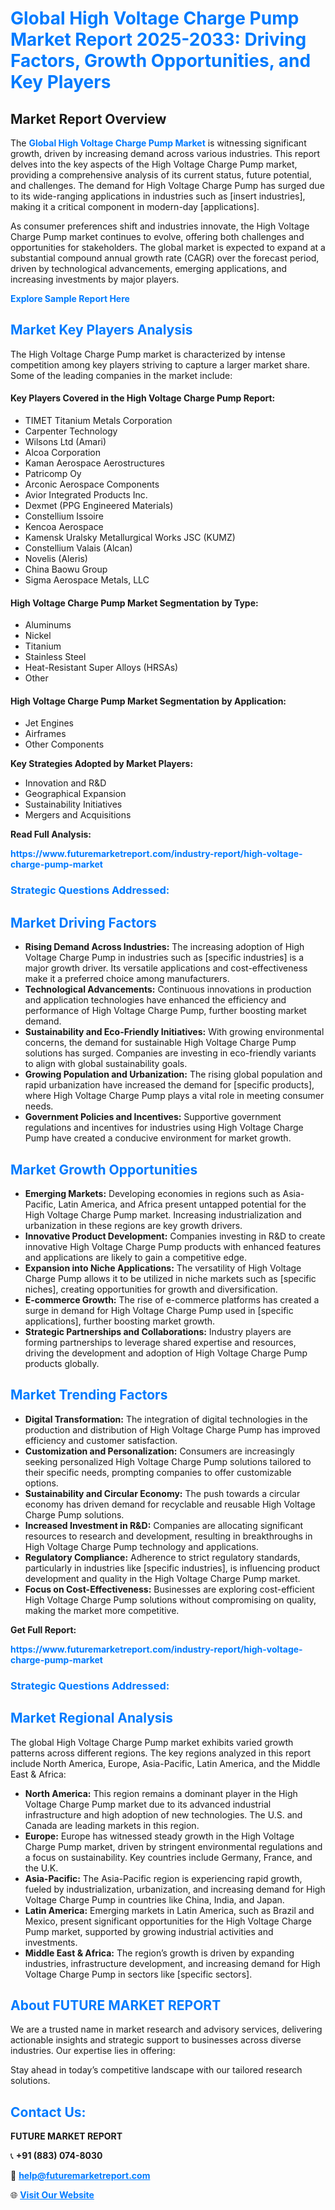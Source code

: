<h1 style="color: #007BFF;">Global High Voltage Charge Pump Market Report 2025-2033: Driving Factors, Growth Opportunities, and Key Players</h1>

<section id="overview">
<h2>Market Report Overview</h2>
<p>The <a href="https://www.futuremarketreport.com/industry-report/high-voltage-charge-pump-market" style="color: #007BFF; text-decoration: none;"><strong>Global High Voltage Charge Pump Market</strong></a> is witnessing significant growth, driven by increasing demand across various industries. This report delves into the key aspects of the High Voltage Charge Pump market, providing a comprehensive analysis of its current status, future potential, and challenges. The demand for High Voltage Charge Pump has surged due to its wide-ranging applications in industries such as [insert industries], making it a critical component in modern-day [applications].</p>
<p>As consumer preferences shift and industries innovate, the High Voltage Charge Pump market continues to evolve, offering both challenges and opportunities for stakeholders. The global market is expected to expand at a substantial compound annual growth rate (CAGR) over the forecast period, driven by technological advancements, emerging applications, and increasing investments by major players.</p>
</section>

<section id="overview">
<p><a href="https://www.futuremarketreport.com/request-sample/reportId=34938" style="color: #007BFF; text-decoration: none;"><strong>Explore Sample Report Here</strong></a></p>
</section>

<section id="key-players">
<h2 style="color: #007BFF;">Market Key Players Analysis</h2>
<p>The High Voltage Charge Pump market is characterized by intense competition among key players striving to capture a larger market share. Some of the leading companies in the market include:</p>
<h4>Key Players Covered in the High Voltage Charge Pump Report:</h4>
<ul><li>TIMET Titanium Metals Corporation</li><li>Carpenter Technology</li><li>Wilsons Ltd (Amari)</li><li>Alcoa Corporation</li><li>Kaman Aerospace Aerostructures</li><li>Patricomp Oy</li><li>Arconic Aerospace Components</li><li>Avior Integrated Products Inc.</li><li>Dexmet (PPG Engineered Materials)</li><li>Constellium Issoire</li><li>Kencoa Aerospace</li><li>Kamensk Uralsky Metallurgical Works JSC (KUMZ)</li><li>Constellium Valais (Alcan)</li><li>Novelis (Aleris)</li><li>China Baowu Group</li><li>Sigma Aerospace Metals, LLC</li></ul>
<h4>High Voltage Charge Pump Market Segmentation by Type:</h4>
<ul><li>Aluminums</li><li>Nickel</li><li>Titanium</li><li>Stainless Steel</li><li>Heat-Resistant Super Alloys (HRSAs)</li><li>Other</li></ul>

<h4>High Voltage Charge Pump Market Segmentation by Application:</h4>
<ul><li>Jet Engines</li><li>Airframes</li><li>Other Components</li></ul>
<p><strong>Key Strategies Adopted by Market Players:</strong></p>
<ul>
<li>Innovation and R&D</li>
<li>Geographical Expansion</li>
<li>Sustainability Initiatives</li>
<li>Mergers and Acquisitions</li>
</ul>
</section>

<section>
<p><strong>Read Full Analysis: </strong></p><a href="https://www.futuremarketreport.com/industry-report/high-voltage-charge-pump-market" style="color: #007BFF; text-decoration: none;"><strong>https://www.futuremarketreport.com/industry-report/high-voltage-charge-pump-market</strong></a>
<h3 style="color: #007BFF;">Strategic Questions Addressed:</h3>
</section>

<section id="driving-factors">
<h2 style="color: #007BFF;">Market Driving Factors</h2>
<ul>
<li><strong>Rising Demand Across Industries:</strong> The increasing adoption of High Voltage Charge Pump in industries such as [specific industries] is a major growth driver. Its versatile applications and cost-effectiveness make it a preferred choice among manufacturers.</li>
<li><strong>Technological Advancements:</strong> Continuous innovations in production and application technologies have enhanced the efficiency and performance of High Voltage Charge Pump, further boosting market demand.</li>
<li><strong>Sustainability and Eco-Friendly Initiatives:</strong> With growing environmental concerns, the demand for sustainable High Voltage Charge Pump solutions has surged. Companies are investing in eco-friendly variants to align with global sustainability goals.</li>
<li><strong>Growing Population and Urbanization:</strong> The rising global population and rapid urbanization have increased the demand for [specific products], where High Voltage Charge Pump plays a vital role in meeting consumer needs.</li>
<li><strong>Government Policies and Incentives:</strong> Supportive government regulations and incentives for industries using High Voltage Charge Pump have created a conducive environment for market growth.</li>
</ul>
</section>

<section id="growth-opportunities">
<h2 style="color: #007BFF;">Market Growth Opportunities</h2>
<ul>
<li><strong>Emerging Markets:</strong> Developing economies in regions such as Asia-Pacific, Latin America, and Africa present untapped potential for the High Voltage Charge Pump market. Increasing industrialization and urbanization in these regions are key growth drivers.</li>
<li><strong>Innovative Product Development:</strong> Companies investing in R&D to create innovative High Voltage Charge Pump products with enhanced features and applications are likely to gain a competitive edge.</li>
<li><strong>Expansion into Niche Applications:</strong> The versatility of High Voltage Charge Pump allows it to be utilized in niche markets such as [specific niches], creating opportunities for growth and diversification.</li>
<li><strong>E-commerce Growth:</strong> The rise of e-commerce platforms has created a surge in demand for High Voltage Charge Pump used in [specific applications], further boosting market growth.</li>
<li><strong>Strategic Partnerships and Collaborations:</strong> Industry players are forming partnerships to leverage shared expertise and resources, driving the development and adoption of High Voltage Charge Pump products globally.</li>
</ul>
</section>

<section id="trending-factors">
<h2 style="color: #007BFF;">Market Trending Factors</h2>
<ul>
<li><strong>Digital Transformation:</strong> The integration of digital technologies in the production and distribution of High Voltage Charge Pump has improved efficiency and customer satisfaction.</li>
<li><strong>Customization and Personalization:</strong> Consumers are increasingly seeking personalized High Voltage Charge Pump solutions tailored to their specific needs, prompting companies to offer customizable options.</li>
<li><strong>Sustainability and Circular Economy:</strong> The push towards a circular economy has driven demand for recyclable and reusable High Voltage Charge Pump solutions.</li>
<li><strong>Increased Investment in R&D:</strong> Companies are allocating significant resources to research and development, resulting in breakthroughs in High Voltage Charge Pump technology and applications.</li>
<li><strong>Regulatory Compliance:</strong> Adherence to strict regulatory standards, particularly in industries like [specific industries], is influencing product development and quality in the High Voltage Charge Pump market.</li>
<li><strong>Focus on Cost-Effectiveness:</strong> Businesses are exploring cost-efficient High Voltage Charge Pump solutions without compromising on quality, making the market more competitive.</li>
</ul>
</section>

<section>
<p><strong>Get Full Report: </strong></p><a href="https://www.futuremarketreport.com/industry-report/high-voltage-charge-pump-market" style="color: #007BFF; text-decoration: none;"><strong>https://www.futuremarketreport.com/industry-report/high-voltage-charge-pump-market</strong></a>
<h3 style="color: #007BFF;">Strategic Questions Addressed:</h3>
</section>


<section id="regional-analysis">
<h2 style="color: #007BFF;">Market Regional Analysis</h2>
<p>The global High Voltage Charge Pump market exhibits varied growth patterns across different regions. The key regions analyzed in this report include North America, Europe, Asia-Pacific, Latin America, and the Middle East & Africa:</p>
<ul>
<li><strong>North America:</strong> This region remains a dominant player in the High Voltage Charge Pump market due to its advanced industrial infrastructure and high adoption of new technologies. The U.S. and Canada are leading markets in this region.</li>
<li><strong>Europe:</strong> Europe has witnessed steady growth in the High Voltage Charge Pump market, driven by stringent environmental regulations and a focus on sustainability. Key countries include Germany, France, and the U.K.</li>
<li><strong>Asia-Pacific:</strong> The Asia-Pacific region is experiencing rapid growth, fueled by industrialization, urbanization, and increasing demand for High Voltage Charge Pump in countries like China, India, and Japan.</li>
<li><strong>Latin America:</strong> Emerging markets in Latin America, such as Brazil and Mexico, present significant opportunities for the High Voltage Charge Pump market, supported by growing industrial activities and investments.</li>
<li><strong>Middle East & Africa:</strong> The region’s growth is driven by expanding industries, infrastructure development, and increasing demand for High Voltage Charge Pump in sectors like [specific sectors].</li>
</ul>
</section>

<footer>
<h2 style="color: #007BFF;">About FUTURE MARKET REPORT</h2>
<p>We are a trusted name in market research and advisory services, delivering actionable insights and strategic support to businesses across diverse industries. Our expertise lies in offering:</p>

<p>Stay ahead in today’s competitive landscape with our tailored research solutions.</p>

<h2 style="color: #007BFF;">Contact Us:</h2>
<p><strong>FUTURE MARKET REPORT</strong></p>
<p>📞 <strong>+91 (883) 074-8030</strong></p>
<p>📧 <strong><a href="mailto:help@futuremarketreport.com" style="color: #007BFF;">help@futuremarketreport.com</a></strong></p>
<p>🌐 <strong><a href="https://www.futuremarketreport.com/" style="color: #007BFF;">Visit Our Website</a></strong></p>
</footer>